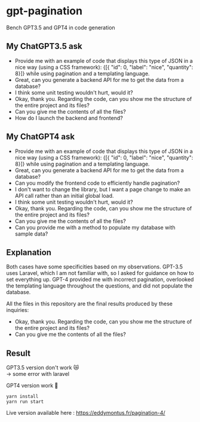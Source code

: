 # gpt-pagination
Bench GPT3.5 and GPT4 in code generation

## My ChatGPT3.5 ask
- Provide me with an example of code that displays this type of JSON in a nice way (using a CSS framework): {[{ "id": 0, "label": "nice", "quantity": 8}]} while using pagination and a templating language.
- Great, can you generate a backend API for me to get the data from a database?
- I think some unit testing wouldn't hurt, would it?
- Okay, thank you. Regarding the code, can you show me the structure of the entire project and its files?
- Can you give me the contents of all the files?
- How do I launch the backend and frontend?

## My ChatGPT4 ask
- Provide me with an example of code that displays this type of JSON in a nice way (using a CSS framework): {[{ "id": 0, "label": "nice", "quantity": 8}]} while using pagination and a templating language.
- Great, can you generate a backend API for me to get the data from a database?
- Can you modify the frontend code to efficiently handle pagination?
- I don't want to change the library, but I want a page change to make an API call rather than an initial global load.
- I think some unit testing wouldn't hurt, would it?
- Okay, thank you. Regarding the code, can you show me the structure of the entire project and its files?
- Can you give me the contents of all the files?
- Can you provide me with a method to populate my database with sample data?


## Explanation
Both cases have some specificities based on my observations. GPT-3.5 uses Laravel, which I am not familiar with, so I asked for guidance on how to set everything up. GPT-4 provided me with incorrect pagination, overlooked the templating language throughout the questions, and did not populate the database.

All the files in this repository are the final results produced by these inquiries:
- Okay, thank you. Regarding the code, can you show me the structure of the entire project and its files?
- Can you give me the contents of all the files?


## Result
GPT3.5 version don't work 😿  
-> some error with laravel

GPT4 version work 💪
```
yarn install
yarn run start
```

Live version available here : https://eddymontus.fr/pagination-4/